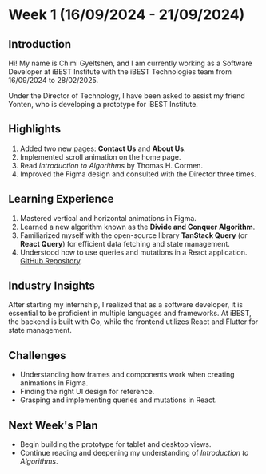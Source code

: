 # Week 1 (16/09/2024 - 21/09/2024)

## Introduction

Hi! My name is Chimi Gyeltshen, and I am currently working as a Software Developer at iBEST Institute with the iBEST Technologies team from 16/09/2024 to 28/02/2025.

Under the Director of Technology, I have been asked to assist my friend Yonten, who is developing a prototype for iBEST Institute.

## Highlights

1. Added two new pages: **Contact Us** and **About Us**.
2. Implemented scroll animation on the home page.
3. Read *Introduction to Algorithms* by Thomas H. Cormen.
4. Improved the Figma design and consulted with the Director three times.

## Learning Experience

1. Mastered vertical and horizontal animations in Figma.
2. Learned a new algorithm known as the **Divide and Conquer Algorithm**.
3. Familiarized myself with the open-source library **TanStack Query** (or **React Query**) for efficient data fetching and state management.
4. Understood how to use queries and mutations in a React application. [GitHub Repository](https://github.com/C-gyeltshen/chatApp-FrontEnd.git).

## Industry Insights

After starting my internship, I realized that as a software developer, it is essential to be proficient in multiple languages and frameworks. At iBEST, the backend is built with Go, while the frontend utilizes React and Flutter for state management.

## Challenges

- Understanding how frames and components work when creating animations in Figma.
- Finding the right UI design for reference.
- Grasping and implementing queries and mutations in React.

## Next Week's Plan

- Begin building the prototype for tablet and desktop views.
- Continue reading and deepening my understanding of *Introduction to Algorithms*.
